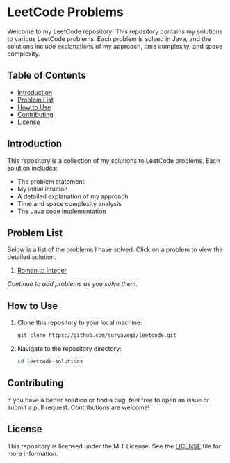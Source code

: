 # LeetCode Problems

Welcome to my LeetCode repository! This repository contains my solutions to various LeetCode problems. Each problem is solved in Java, and the solutions include explanations of my approach, time complexity, and space complexity.

## Table of Contents

- [Introduction](#introduction)
- [Problem List](#problem-list)
- [How to Use](#how-to-use)
- [Contributing](#contributing)
- [License](#license)

## Introduction

This repository is a collection of my solutions to LeetCode problems. Each solution includes:
- The problem statement
- My initial intuition
- A detailed explanation of my approach
- Time and space complexity analysis
- The Java code implementation

## Problem List

Below is a list of the problems I have solved. Click on a problem to view the detailed solution.

1. [Roman to Integer](solutions/RomanToInteger.md)

*Continue to add problems as you solve them.*

## How to Use

1. Clone this repository to your local machine:
    ```bash
    git clone https://github.com/suryavegi/leetcode.git
    ```

2. Navigate to the repository directory:
    ```bash
    cd leetcode-solutions
    ```



## Contributing

If you have a better solution or find a bug, feel free to open an issue or submit a pull request. Contributions are welcome!

## License

This repository is licensed under the MIT License. See the [LICENSE](LICENSE) file for more information.
